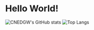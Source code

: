 # Hello World!
![CNEDGW's GitHub stats](https://github-readme-stats.vercel.app/api?username=CNEDGW)
![Top Langs](https://github-readme-stats.vercel.app/api/top-langs/?username=CNEDGW&layout=compact)
